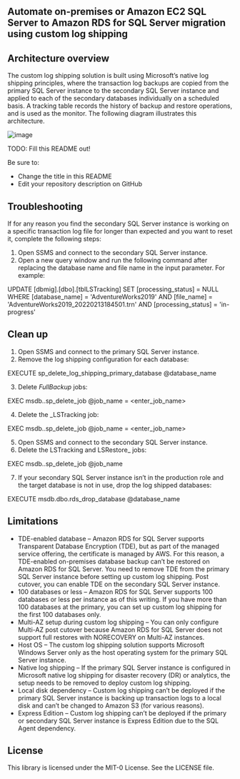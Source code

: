 ## Automate on-premises or Amazon EC2 SQL Server to Amazon RDS for SQL Server migration using custom log shipping

## Architecture overview
The custom log shipping solution is built using Microsoft’s native log shipping principles, where the transaction log backups are copied from the primary SQL Server instance to the secondary SQL Server instance and applied to each of the secondary databases individually on a scheduled basis. A tracking table records the history of backup and restore operations, and is used as the monitor. The following diagram illustrates this architecture.

![image](https://user-images.githubusercontent.com/96596850/160265303-45180db9-474b-4ef9-b628-1051c52c8154.png)



TODO: Fill this README out!

Be sure to:

* Change the title in this README
* Edit your repository description on GitHub

## Troubleshooting

If for any reason you find the secondary SQL Server instance is working on a specific transaction log file for longer than expected and you want to reset it, complete the following steps:

1.	Open SSMS and connect to the secondary SQL Server instance.
2.	Open a new query window and run the following command after replacing the database name and file name in the input parameter. For example:

UPDATE [dbmig].[dbo].[tblLSTracking]
SET	[processing_status] = NULL	
WHERE [database_name] = 'AdventureWorks2019'
AND [file_name] = 'AdventureWorks2019_20220213184501.trn'
AND [processing_status] = 'in-progress'



## Clean up

1.	Open SSMS and connect to the primary SQL Server instance.
2.	Remove the log shipping configuration for each database:

EXECUTE sp_delete_log_shipping_primary_database @database_name

3.	Delete _FullBackup_ jobs:

EXEC msdb..sp_delete_job @job_name = <enter_job_name>

4.	Delete the _LSTracking job:

EXEC msdb..sp_delete_job @job_name = <enter_job_name>

5.	Open SSMS and connect to the secondary SQL Server instance.
6.	Delete the LSTracking and LSRestore_ jobs:

EXEC msdb..sp_delete_job @job_name

7.	If your secondary SQL Server instance isn’t in the production role and the target database is not in use, drop the log shipped databases:

EXECUTE msdb.dbo.rds_drop_database @database_name


## Limitations

*	TDE-enabled database – Amazon RDS for SQL Server supports Transparent Database Encryption (TDE), but as part of the managed service offering, the certificate is managed by AWS. For this reason, a TDE-enabled on-premises database backup can’t be restored on Amazon RDS for SQL Server. You need to remove TDE from the primary SQL Server instance before setting up custom log shipping. Post cutover, you can enable TDE on the secondary SQL Server instance.
*	100 databases or less – Amazon RDS for SQL Server supports 100 databases or less per instance as of this writing. If you have more than 100 databases at the primary, you can set up custom log shipping for the first 100 databases only.
*	Multi-AZ setup during custom log shipping – You can only configure Multi-AZ post cutover because Amazon RDS for SQL Server does not support full restores with NORECOVERY on Multi-AZ instances.
*	Host OS – The custom log shipping solution supports Microsoft Windows Server only as the host operating system for the primary SQL Server instance.
*	Native log shipping – If the primary SQL Server instance is configured in Microsoft native log shipping for disaster recovery (DR) or analytics, the setup needs to be removed to deploy custom log shipping.
*	Local disk dependency – Custom log shipping can’t be deployed if the primary SQL Server instance is backing up transaction logs to a local disk and can’t be changed to Amazon S3 (for various reasons).
*	Express Edition – Custom log shipping can’t be deployed if the primary or secondary SQL Server instance is Express Edition due to the SQL Agent dependency.


## License

This library is licensed under the MIT-0 License. See the LICENSE file.

